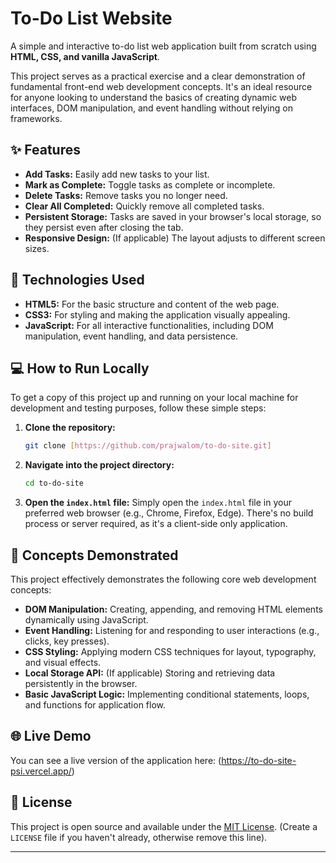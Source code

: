 # To-Do List Website

A simple and interactive to-do list web application built from scratch using **HTML, CSS, and vanilla JavaScript**.

This project serves as a practical exercise and a clear demonstration of fundamental front-end web development concepts. It's an ideal resource for anyone looking to understand the basics of creating dynamic web interfaces, DOM manipulation, and event handling without relying on frameworks.

## ✨ Features

* **Add Tasks:** Easily add new tasks to your list.
* **Mark as Complete:** Toggle tasks as complete or incomplete.
* **Delete Tasks:** Remove tasks you no longer need.
* **Clear All Completed:** Quickly remove all completed tasks.
* **Persistent Storage:** Tasks are saved in your browser's local storage, so they persist even after closing the tab.
* **Responsive Design:** (If applicable) The layout adjusts to different screen sizes.

## 🚀 Technologies Used

* **HTML5:** For the basic structure and content of the web page.
* **CSS3:** For styling and making the application visually appealing.
* **JavaScript:** For all interactive functionalities, including DOM manipulation, event handling, and data persistence.

## 💻 How to Run Locally

To get a copy of this project up and running on your local machine for development and testing purposes, follow these simple steps:

1.  **Clone the repository:**
    ```bash
    git clone [https://github.com/prajwalom/to-do-site.git]
    ```
2.  **Navigate into the project directory:**
    ```bash
    cd to-do-site
    ```
3.  **Open the `index.html` file:**
    Simply open the `index.html` file in your preferred web browser (e.g., Chrome, Firefox, Edge). There's no build process or server required, as it's a client-side only application.

## 🧠 Concepts Demonstrated

This project effectively demonstrates the following core web development concepts:

* **DOM Manipulation:** Creating, appending, and removing HTML elements dynamically using JavaScript.
* **Event Handling:** Listening for and responding to user interactions (e.g., clicks, key presses).
* **CSS Styling:** Applying modern CSS techniques for layout, typography, and visual effects.
* **Local Storage API:** (If applicable) Storing and retrieving data persistently in the browser.
* **Basic JavaScript Logic:** Implementing conditional statements, loops, and functions for application flow.

## 🌐 Live Demo

You can see a live version of the application here:
(https://to-do-site-psi.vercel.app/)
## 📄 License

This project is open source and available under the [MIT License](LICENSE). (Create a `LICENSE` file if you haven't already, otherwise remove this line).

---
